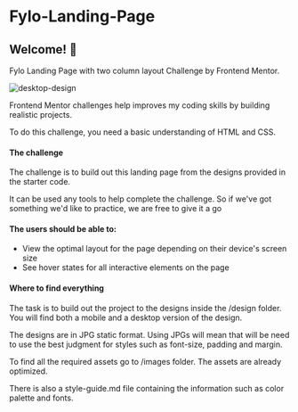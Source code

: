 # Fylo-Landing-Page
## Welcome! 👋

Fylo Landing Page with two column layout Challenge by Frontend Mentor.

![desktop-design](https://user-images.githubusercontent.com/48526020/141033497-401fa920-dc90-4125-9df2-4a9578057f04.jpg)

Frontend Mentor challenges help improves my coding skills by building realistic projects.

To do this challenge, you need a basic understanding of HTML and CSS.

#### The challenge
The challenge is to build out this landing page from the designs provided in the starter code.

It can be used any tools to help complete the challenge. So if we've got something we'd like to practice, we are free to give it a go

#### The users should be able to:

- View the optimal layout for the page depending on their device's screen size
- See hover states for all interactive elements on the page

#### Where to find everything
The task is to build out the project to the designs inside the /design folder. You will find both a mobile and a desktop version of the design.

The designs are in JPG static format. Using JPGs will mean that will be need to use the best judgment for styles such as font-size, padding and margin.

To find all the required assets go to /images folder. The assets are already optimized.

There is also a style-guide.md file containing the information such as color palette and fonts.

